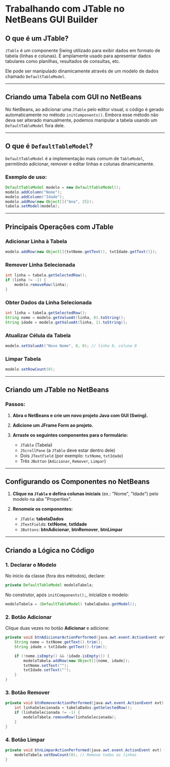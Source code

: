 # Trabalhando com JTable no NetBeans GUI Builder

## O que é um JTable?

`JTable` é um componente Swing utilizado para exibir dados em formato de tabela (linhas e colunas). É amplamente usado para apresentar dados tabulares como planilhas, resultados de consultas, etc.

Ele pode ser manipulado dinamicamente através de um modelo de dados chamado `DefaultTableModel`.

---

## Criando uma Tabela com GUI no NetBeans

No NetBeans, ao adicionar uma `JTable` pelo editor visual, o código é gerado automaticamente no método `initComponents()`. Embora esse método não deva ser alterado manualmente, podemos manipular a tabela usando um `DefaultTableModel` fora dele.

---

## O que é `DefaultTableModel`?

`DefaultTableModel` é a implementação mais comum de `TableModel`, permitindo adicionar, remover e editar linhas e colunas dinamicamente.

### Exemplo de uso:

```java
DefaultTableModel modelo = new DefaultTableModel();
modelo.addColumn("Nome");
modelo.addColumn("Idade");
modelo.addRow(new Object[]{"Ana", 25});
tabela.setModel(modelo);
```

---

## Principais Operações com JTable

### Adicionar Linha à Tabela

```java
modelo.addRow(new Object[]{txtNome.getText(), txtIdade.getText()});
```

### Remover Linha Selecionada

```java
int linha = tabela.getSelectedRow();
if (linha != -1) {
    modelo.removeRow(linha);
}
```

### Obter Dados da Linha Selecionada

```java
int linha = tabela.getSelectedRow();
String nome = modelo.getValueAt(linha, 0).toString();
String idade = modelo.getValueAt(linha, 1).toString();
```

### Atualizar Célula da Tabela

```java
modelo.setValueAt("Novo Nome", 0, 0); // linha 0, coluna 0
```

### Limpar Tabela

```java
modelo.setRowCount(0);
```

---

## Criando um JTable no NetBeans

### Passos:

1. **Abra o NetBeans e crie um novo projeto Java com GUI (Swing).**
2. **Adicione um JFrame Form ao projeto.**
3. **Arraste os seguintes componentes para o formulário:**

   * `JTable` (Tabela)
   * `JScrollPane` (a `JTable` deve estar dentro dele)
   * Dois `JTextField` (por exemplo: `txtNome`, `txtIdade`)
   * Três `JButton` (`Adicionar`, `Remover`, `Limpar`)

---

## Configurando os Componentes no NetBeans

1. **Clique na `JTable` e defina colunas iniciais** (ex.: "Nome", "Idade") pelo modelo na aba "Properties".
2. **Renomeie os componentes:**

   * `JTable`: **tabelaDados**
   * `JTextField`s: **txtNome**, **txtIdade**
   * `JButtons`: **btnAdicionar**, **btnRemover**, **btnLimpar**

---

## Criando a Lógica no Código

### 1. Declarar o Modelo

No início da classe (fora dos métodos), declare:

```java
private DefaultTableModel modeloTabela;
```

No construtor, após `initComponents();`, inicialize o modelo:

```java
modeloTabela = (DefaultTableModel) tabelaDados.getModel();
```

### 2. Botão Adicionar

Clique duas vezes no botão **Adicionar** e adicione:

```java
private void btnAdicionarActionPerformed(java.awt.event.ActionEvent evt) {
    String nome = txtNome.getText().trim();
    String idade = txtIdade.getText().trim();

    if (!nome.isEmpty() && !idade.isEmpty()) {
        modeloTabela.addRow(new Object[]{nome, idade});
        txtNome.setText("");
        txtIdade.setText("");
    }
}
```

### 3. Botão Remover

```java
private void btnRemoverActionPerformed(java.awt.event.ActionEvent evt) {
    int linhaSelecionada = tabelaDados.getSelectedRow();
    if (linhaSelecionada != -1) {
        modeloTabela.removeRow(linhaSelecionada);
    }
}
```

### 4. Botão Limpar

```java
private void btnLimparActionPerformed(java.awt.event.ActionEvent evt) {
    modeloTabela.setRowCount(0); // Remove todas as linhas
}
```
